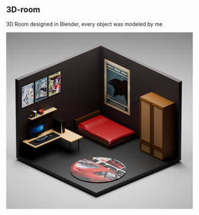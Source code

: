 ## 3D-room
3D Room designed in Blender, every object was modeled by me 

![image alt](https://github.com/draghici05/3D-room/blob/main/camera3d2.png?raw=true)

